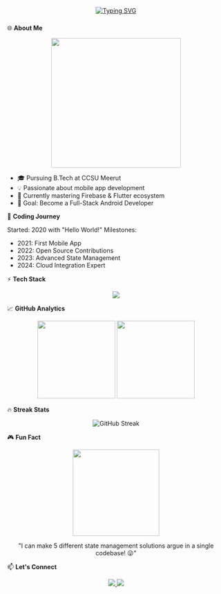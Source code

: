 
<p align="center">
  <a href="https://git.io/typing-svg"><img src="https://readme-typing-svg.demolab.com?font=Fira+Code&size=30&duration=3000&pause=1000&color=58A6FF&center=true&vCenter=true&width=800&height=100&lines=Hello+World!+%F0%9F%91%8B;I'm+Piyush+Bhardwaj;Flutter+Developer+%7C+Tech+Enthusiast+%7C+Problem+Solver" alt="Typing SVG" /></a>
</p>

###

🌐 **About Me**

<div align="center">
  <img src="https://media.giphy.com/media/v1.Y2lkPTc5MGI3NjExbXJ4cGpsaHd1dW9vZ2FzZ2h3eXg1dHp5eXQ3b3VlN3h1bGJ6Y2p5aCZlcD12MV9pbnRlcm5hbF9naWZfYnlfaWQmY3Q9cw/qgQUggAC3Pfv687qPC/giphy.gif" width="300" height="300"/>
</div>



- 🎓 Pursuing B.Tech at CCSU Meerut
- 💡 Passionate about mobile app development
- 🚀 Currently mastering Firebase & Flutter ecosystem
- 🎯 Goal: Become a Full-Stack Android Developer


📌 **Coding Journey**

Started: 2020 with "Hello World!"
Milestones:
  - 2021: First Mobile App
  - 2022: Open Source Contributions
  - 2023: Advanced State Management
  - 2024: Cloud Integration Expert

⚡ **Tech Stack**

<div align="center">
  <img src="https://skillicons.dev/icons?i=flutter,dart,firebase,androidstudio,git,github,vscode,py,nodejs,cpp&theme=dark&perline=5" />
</div>

📈 **GitHub Analytics**

<div align="center">
  <img height="180em" src="https://github-readme-stats.vercel.app/api?username=Piyu-Pika&show_icons=true&theme=radical&include_all_commits=true&count_private=true"/>
  <img height="180em" src="https://github-readme-stats.vercel.app/api/top-langs/?username=Piyu-Pika&layout=compact&langs_count=8&theme=radical"/>
</div>

🔥 **Streak Stats**

<div align="center">
  <img src="https://streak-stats.demolab.com?user=Piyu-Pika&theme=radical&date_format=M%20j%5B%2C%20Y%5D" alt="GitHub Streak" />
</div>

🎮 **Fun Fact**
<div align="center">
  <img src="https://media.giphy.com/media/3oKIPEqDGUULpEU0aQ/giphy.gif" width="200"/>
  <p>"I can make 5 different state management solutions argue in a single codebase! 😜"</p>
</div>

📫 **Let's Connect**

<div align="center">
  <a href="www.linkedin.com/in/piyush-bhardwaj-flutter">
    <img src="https://img.shields.io/badge/LinkedIn-0077B5?style=for-the-badge&logo=linkedin&logoColor=white" />
  </a>
  <a href="mailto:piyushbhardwaj1603@gmail.com">
    <img src="https://img.shields.io/badge/Gmail-D14836?style=for-the-badge&logo=gmail&logoColor=white" />
  </a>
</div>


